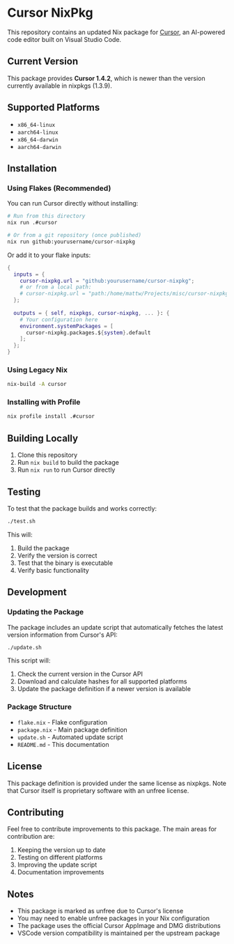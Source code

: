 # Cursor NixPkg

This repository contains an updated Nix package for [Cursor](https://cursor.com), an AI-powered code editor built on Visual Studio Code.

## Current Version

This package provides **Cursor 1.4.2**, which is newer than the version currently available in nixpkgs (1.3.9).

## Supported Platforms

- `x86_64-linux`
- `aarch64-linux`
- `x86_64-darwin`
- `aarch64-darwin`

## Installation

### Using Flakes (Recommended)

You can run Cursor directly without installing:

```bash
# Run from this directory
nix run .#cursor

# Or from a git repository (once published)
nix run github:yourusername/cursor-nixpkg
```

Or add it to your flake inputs:

```nix
{
  inputs = {
    cursor-nixpkg.url = "github:yourusername/cursor-nixpkg";
    # or from a local path:
    # cursor-nixpkg.url = "path:/home/mattw/Projects/misc/cursor-nixpkg";
  };
  
  outputs = { self, nixpkgs, cursor-nixpkg, ... }: {
    # Your configuration here
    environment.systemPackages = [
      cursor-nixpkg.packages.${system}.default
    ];
  };
}
```

### Using Legacy Nix

```bash
nix-build -A cursor
```

### Installing with Profile

```bash
nix profile install .#cursor
```

## Building Locally

1. Clone this repository
2. Run `nix build` to build the package
3. Run `nix run` to run Cursor directly

## Testing

To test that the package builds and works correctly:

```bash
./test.sh
```

This will:
1. Build the package
2. Verify the version is correct
3. Test that the binary is executable
4. Verify basic functionality

## Development

### Updating the Package

The package includes an update script that automatically fetches the latest version information from Cursor's API:

```bash
./update.sh
```

This script will:
1. Check the current version in the Cursor API
2. Download and calculate hashes for all supported platforms  
3. Update the package definition if a newer version is available

### Package Structure

- `flake.nix` - Flake configuration
- `package.nix` - Main package definition
- `update.sh` - Automated update script
- `README.md` - This documentation

## License

This package definition is provided under the same license as nixpkgs. Note that Cursor itself is proprietary software with an unfree license.

## Contributing

Feel free to contribute improvements to this package. The main areas for contribution are:

1. Keeping the version up to date
2. Testing on different platforms
3. Improving the update script
4. Documentation improvements

## Notes

- This package is marked as unfree due to Cursor's license
- You may need to enable unfree packages in your Nix configuration
- The package uses the official Cursor AppImage and DMG distributions
- VSCode version compatibility is maintained per the upstream package
